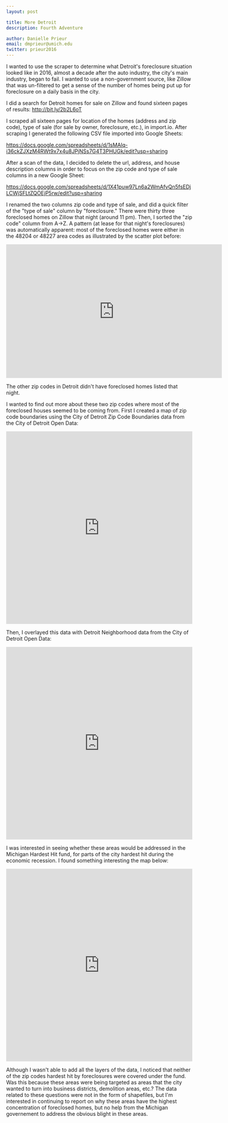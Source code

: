 ```yaml
---
layout: post

title: More Detroit
description: Fourth Adventure

author: Danielle Prieur
email: dmprieur@umich.edu
twitter: prieur2016
---
```

I wanted to use the scraper to determine what Detroit's foreclosure situation looked like in 2016, almost a decade after the auto industry, the city's main industry, began to fail. I wanted to use a non-government source, like Zillow that was un-filtered to get a sense of the number of homes being put up for foreclosure on a daily basis in the city. 

I did a search for Detroit homes for sale on Zillow and found sixteen pages of results:
http://bit.ly/2b2L6oT

I scraped all sixteen pages for location of the homes (address and zip code), type of sale (for sale by owner, foreclosure, etc.), in import.io. After scraping I generated the following CSV file imported into Google Sheets: 

https://docs.google.com/spreadsheets/d/1sMAlq-i36ckZJXzM4RWt9x7x4u8JPjNSs7G4T3PHUGk/edit?usp=sharing

After a scan of the data, I decided to delete the url, address, and house description columns in order to focus on the zip code and type of sale columns in a new Google Sheet: 

https://docs.google.com/spreadsheets/d/1X41puw97Ln6a2WmAfvQn5fsEDjLCWjSFLtZQOEjP5rw/edit?usp=sharing

I renamed the two columns zip code and type of sale, and did a quick filter of the "type of sale" column by "foreclosure." There were thirty three foreclosed homes on Zillow that night (around 11 pm). Then, I sorted the "zip code" column from A->Z. A pattern (at lease for that night's foreclosures) was automatically apparent: most of the foreclosed homes were either in the 48204 or 48227 area codes as illustrated by the scatter plot before: 

<iframe width="583.5" height="360.7975" seamless frameborder="0" scrolling="no" src="https://docs.google.com/spreadsheets/d/1X41puw97Ln6a2WmAfvQn5fsEDjLCWjSFLtZQOEjP5rw/pubchart?oid=241824046&amp;format=interactive"></iframe>

The other zip codes in Detroit didn't have foreclosed homes listed that night.

I wanted to find out more about these two zip codes where most of the foreclosed houses seemed to be coming from. First I created a map of zip code boundaries using the City of Detroit Zip Code Boundaries data from the City of Detroit Open Data: 

<iframe width="100%" height="520" frameborder="0" src="https://dmprieur.carto.com/viz/70cc6394-6055-11e6-b57d-0e233c30368f/embed_map" allowfullscreen webkitallowfullscreen mozallowfullscreen oallowfullscreen msallowfullscreen></iframe>

Then, I overlayed this data with Detroit Neighborhood data from the City of Detroit Open Data: 

<iframe width="100%" height="520" frameborder="0" src="https://dmprieur.carto.com/viz/e3d05622-60a8-11e6-9c75-0e05a8b3e3d7/embed_map" allowfullscreen webkitallowfullscreen mozallowfullscreen oallowfullscreen msallowfullscreen></iframe>

I was interested in seeing whether these areas would be addressed in the Michigan Hardest Hit fund, for parts of the city hardest hit during the economic recession. I found something interesting the map below: 

<iframe width="100%" height="520" frameborder="0" src="https://dmprieur.carto.com/viz/ae8506e4-60ac-11e6-a6b8-0ecd1babdde5/embed_map" allowfullscreen webkitallowfullscreen mozallowfullscreen oallowfullscreen msallowfullscreen></iframe>

Although I wasn't able to add all the layers of the data, I noticed that neither of the zip codes hardest hit by foreclosures were covered under the fund. Was this because these areas were being targeted as areas that the city wanted to turn into business districts, demolition areas, etc.? The data related to these questions were not in the form of shapefiles, but I'm interested in continuing to report on why these areas have the highest concentration of foreclosed homes, but no help from the Michigan governement to address the obvious blight in these areas. 




